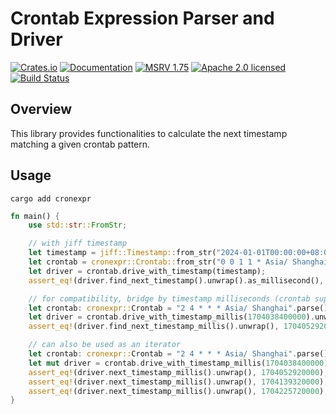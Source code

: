 # Crontab Expression Parser and Driver

[![Crates.io][crates-badge]][crates-url]
[![Documentation][docs-badge]][docs-url]
[![MSRV 1.75][msrv-badge]](https://www.whatrustisit.com)
[![Apache 2.0 licensed][license-badge]][license-url]
[![Build Status][actions-badge]][actions-url]

[crates-badge]: https://img.shields.io/crates/v/cronexpr.svg
[crates-url]: https://crates.io/crates/cronexpr
[docs-badge]: https://docs.rs/cronexpr/badge.svg
[msrv-badge]: https://img.shields.io/badge/MSRV-1.75-green?logo=rust
[docs-url]: https://docs.rs/cronexpr
[license-badge]: https://img.shields.io/crates/l/cronexpr
[license-url]: LICENSE
[actions-badge]: https://github.com/tisonkun/cronexpr/workflows/CI/badge.svg
[actions-url]:https://github.com/tisonkun/cronexpr/actions?query=workflow%3ACI

## Overview

This library provides functionalities to calculate the next timestamp matching a given crontab pattern.

## Usage

```shell
cargo add cronexpr
```

```rust
fn main() {
    use std::str::FromStr;

    // with jiff timestamp
    let timestamp = jiff::Timestamp::from_str("2024-01-01T00:00:00+08:00").unwrap();
    let crontab = cronexpr::Crontab::from_str("0 0 1 1 * Asia/ Shanghai").unwrap();
    let driver = crontab.drive_with_timestamp(timestamp);
    assert_eq!(driver.find_next_timestamp().unwrap().as_millisecond(), 1735660800000);

    // for compatibility, bridge by timestamp milliseconds (crontab support at most second level so it's fine)
    let crontab: cronexpr::Crontab = "2 4 * * * Asia/ Shanghai".parse().unwrap();
    let driver = crontab.drive_with_timestamp_millis(1704038400000).unwrap();
    assert_eq!(driver.find_next_timestamp_millis().unwrap(), 1704052920000);

    // can also be used as an iterator
    let crontab: cronexpr::Crontab = "2 4 * * * Asia/ Shanghai".parse().unwrap();
    let mut driver = crontab.drive_with_timestamp_millis(1704038400000).unwrap();
    assert_eq!(driver.next_timestamp_millis().unwrap(), 1704052920000);
    assert_eq!(driver.next_timestamp_millis().unwrap(), 1704139320000);
    assert_eq!(driver.next_timestamp_millis().unwrap(), 1704225720000);
}
```
